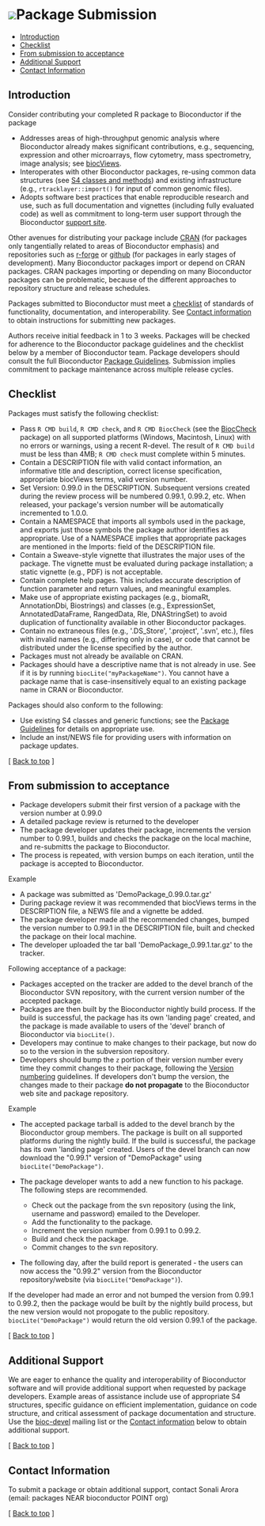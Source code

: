 ![](/images/icons/magnifier.gif)Package Submission
==================================================

* [Introduction](#introduction)
* [Checklist](#checklist)
* [From submission to acceptance](#acceptance)
* [Additional Support](#support)
* [Contact Information](#contact-info)

<h2 id="introduction">Introduction</h2>

Consider contributing your completed R package to Bioconductor if the
package

* Addresses areas of high-throughput genomic analysis where
  Bioconductor already makes significant contributions, e.g.,
  sequencing, expression and other microarrays, flow cytometry, mass
  spectrometry, image analysis; see
  [biocViews](http://bioconductor.org/packages/devel/BiocViews.html#___Software).
* Interoperates with other Bioconductor packages, re-using common data
  structures (see
  [S4 classes and methods](/developers/how-to/S4-classes/)) and
  existing infrastructure (e.g., `rtracklayer::import()` for input of
  common genomic files).
* Adopts software best practices that enable reproducible research and
  use, such as full documentation and vignettes (including fully
  evaluated code) as well as commitment to long-term user support
  through the Bioconductor
  [support site](https://support.bioconductor.org).

Other avenues for distributing your package include
[CRAN](http://www.r-project.org/) (for packages only tangentially
related to areas of Bioconductor emphasis) and repositories such as
[r-forge](https://r-forge.r-project.org/) or
[github](https://github.com) (for packages in early stages of
development).  Many Bioconductor packages import or depend on CRAN
packages. CRAN packages importing or depending on many Bioconductor
packages can be problematic, because of the different approaches to
repository structure and release schedules.

Packages submitted to Bioconductor must meet a [checklist](#checklist)
of standards of functionality, documentation, and
interoperability. See [Contact information](#contact-info) to obtain
instructions for submitting new packages.

Authors receive initial feedback in 1 to 3 weeks. Packages will be checked
for adherence to the Bioconductor package guidelines and the checklist below
by a member of Bioconductor team. Package developers should consult the full
Bioconductor [Package Guidelines](/developers/package-guidelines/). Submission
implies commitment to package maintenance across multiple release cycles.

<h2 id="checklist">Checklist</h2>

Packages must satisfy the following checklist:

* Pass `R CMD build`, `R CMD check`, and `R CMD BiocCheck` (see the
  [BiocCheck](/packages/devel/bioc/html/BiocCheck.html) package) on
  all supported platforms (Windows, Macintosh, Linux) with no errors
  or warnings, using a recent R-devel.  The result of `R CMD build`
  must be less than 4MB; `R CMD check` must complete within 5 minutes.
* Contain a DESCRIPTION file with valid contact information, an informative
  title and description, correct license specification, appropriate biocViews
  terms, valid version number.
* Set Version: 0.99.0 in the DESCRIPTION.  Subsequent versions created
  during the review process will be numbered 0.99.1, 0.99.2, etc.
  When released, your package's version number will be automatically
  incremented to 1.0.0.
* Contain a NAMESPACE that imports all symbols used in the package, and
  exports just those symbols the package author identifies as appropriate.
  Use of a NAMESPACE implies that appropriate packages are mentioned in the
  Imports: field of the DESCRIPTION file.
* Contain a Sweave-style vignette that illustrates the major uses of the
  package. The vignette must be evaluated during package installation; a
  static vignette (e.g., PDF) is not acceptable.
* Contain complete help pages. This includes accurate description of function
  parameter and return values, and meaningful examples.
* Make use of appropriate existing packages (e.g., biomaRt, AnnotationDbi,
  Biostrings) and classes (e.g., ExpressionSet, AnnotatedDataFrame,
  RangedData, Rle, DNAStringSet) to avoid duplication of functionality
  available in other Bioconductor packages.
* Contain no extraneous files (e.g., '.DS_Store', '.project', '.svn', etc.),
  files with invalid names (e.g., differing only in case), or code that
  cannot be distributed under the license specified by the author.
* Packages must not already be available on CRAN.
* Packages should have a descriptive name that is not already in use.
  See if it is by running <code>biocLite("myPackageName")</code>. You
  cannot have a package name that is case-insensitively equal to
  an existing package name in CRAN or Bioconductor.

Packages should also conform to the following:

* Use existing S4 classes and generic functions; see the
  [Package Guidelines](/developers/package-guidelines) for details on
  appropriate use.
* Include an inst/NEWS file for providing users with information on package
  updates.

<p class="back_to_top">[ <a href="#top">Back to top</a> ]</p>

<h2 id="acceptance">From submission to acceptance</h2>

* Package developers submit their first version of a package with the
  version number at 0.99.0
* A detailed package review is returned to the developer
* The package developer updates their package, increments the version
  number to 0.99.1, builds and checks the package on the local
  machine, and re-submitts the package to Bioconductor.
* The process is repeated, with version bumps on each iteration, until
  the package is accepted to Bioconductor.

Example  

* A package was submitted as 'DemoPackage_0.99.0.tar.gz'
* During package review it was recommended that biocViews terms in the
  DESCRIPTION file, a NEWS file and a vignette be added.
* The package developer made all the recommended changes, bumped the
  version number to 0.99.1 in the DESCRIPTION file, built and checked
  the package on their local machine.
* The developer uploaded the tar ball 'DemoPackage_0.99.1.tar.gz' to
  the tracker.

Following acceptance of a package:

* Packages accepted on the tracker are added to the devel branch of
  the Bioconductor SVN repository, with the current version number of
  the accepted package.
* Packages are then built by the Bioconductor nightly build
  process. If the build is successful, the package has its own
  'landing page' created, and the package is made available to users
  of the 'devel' branch of Bioconductor via `biocLite()`.
* Developers may continue to make changes to their package, but now do
  so to the version in the subversion repository.
* Developers should bump the `z` portion of their version number every
  time they commit changes to their package, following the
  [Version numbering](/developers/how-to/version-numbering/) guidelines. If
  developers don't bump the version, the changes made to their package
  **do not propagate** to the Bioconductor web site and package
  repository.

Example  

* The accepted package tarball is added to the devel branch by the
  Bioconductor group members. The package is built on all supported
  platforms during the nightly build. If the build is successful, the
  package has its own 'landing page' created. Users of the devel
  branch can now download the "0.99.1" version of "DemoPackage" using
  `biocLite("DemoPackage")`.
* The package developer wants to add a new function to his
  package. The following steps are recommended.

  * Check out the package from the svn repository (using the link,
    username and password) emailed to the Developer.
  * Add the functionality to the package.
  * Increment the version number from 0.99.1 to 0.99.2.
  * Build and check the package.
  * Commit changes to the svn repository.
  
* The following day, after the build report is generated - the users
  can now access the "0.99.2" version from the Bioconductor
  repository/website (via `biocLite("DemoPackage")`).

If the developer had made an error and not bumped the version from
0.99.1 to 0.99.2, then the package would be built by the nightly build
process, but the new version would not propogate to the public
repository. `biocLite("DemoPackage")` would return the old version
0.99.1 of the package.

<p class="back_to_top">[ <a href="#top">Back to top</a> ]</p>

<h2 id="support">Additional Support</h2>

We are eager to enhance the quality and interoperability of Bioconductor
software and will provide additional support when requested by package
developers. Example areas of assistance include use of appropriate S4
structures, specific guidance on efficient implementation, guidance on code
structure, and critical assessment of package documentation and structure.
Use the [bioc-devel](/help/mailing-list/) mailing list or the [Contact
information](#contact-information) below to obtain additional support.

<p class="back_to_top">[ <a href="#top">Back to top</a> ]</p>

<h2 id="contact-info">Contact Information</h2>

To submit a package or obtain additional support, contact Sonali Arora
(email: packages NEAR bioconductor POINT org)


<p class="back_to_top">[ <a href="#top">Back to top</a> ]</p>
